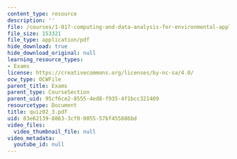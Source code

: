```yaml
---
content_type: resource
description: ''
file: /courses/1-017-computing-and-data-analysis-for-environmental-applications-fall-2003/83e6213988633cf0005557bf455886bd_quiz02_3.pdf
file_size: 153321
file_type: application/pdf
hide_download: true
hide_download_original: null
learning_resource_types:
- Exams
license: https://creativecommons.org/licenses/by-nc-sa/4.0/
ocw_type: OCWFile
parent_title: Exams
parent_type: CourseSection
parent_uid: 95cf6ce2-8555-4ed8-f935-4f1bcc321409
resourcetype: Document
title: quiz02_3.pdf
uid: 83e62139-8863-3cf0-0055-57bf455886bd
video_files:
  video_thumbnail_file: null
video_metadata:
  youtube_id: null
---
```

